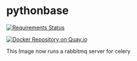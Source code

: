 pythonbase
==========

[![Requirements Status](https://requires.io/github/bastianh/pythonbase/requirements.png?branch=master)](https://requires.io/github/bastianh/pythonbase/requirements/?branch=master)

[![Docker Repository on Quay.io](https://quay.io/repository/bastianhoyer/pythonbase/status "Docker Repository on Quay.io")](https://quay.io/repository/bastianhoyer/pythonbase)

This Image now runs a rabbitmq server for celery
